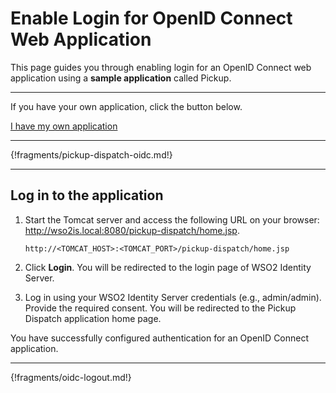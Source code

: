 # Enable Login for OpenID Connect Web Application

This page guides you through enabling login for an OpenID Connect web application using a **sample application** called Pickup. 

----
If you have your own application, click the button below.

<a class="samplebtn_a" href="../../guides/login/webapp-oidc" target="_blank" rel="nofollow noopener">I have my own application</a>

----

{!fragments/pickup-dispatch-oidc.md!}

----

## Log in to the application

1. Start the Tomcat server and access the following URL on your browser: <http://wso2is.local:8080/pickup-dispatch/home.jsp>.

	```
	http://<TOMCAT_HOST>:<TOMCAT_PORT>/pickup-dispatch/home.jsp
	```

2. Click **Login**. You will be redirected to the login page of WSO2 Identity Server. 

3. Log in using your WSO2 Identity Server credentials (e.g., admin/admin). Provide the required consent. You will be redirected to the Pickup Dispatch application home page.

You have successfully configured authentication for an OpenID Connect application.

----

{!fragments/oidc-logout.md!}





